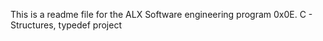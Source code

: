 This is a readme file for the ALX Software engineering program 0x0E. C - Structures, typedef project
